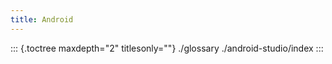 ```yaml
---
title: Android
---
```


::: {.toctree maxdepth="2" titlesonly=""}
./glossary ./android-studio/index
:::
